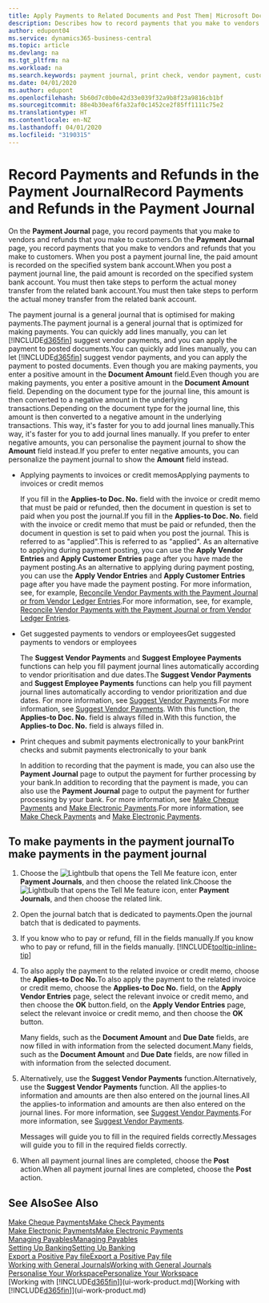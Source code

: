 ```yaml
---
title: Apply Payments to Related Documents and Post Them| Microsoft Docs
description: Describes how to record payments that you make to vendors and refunds that you make to customers.
author: edupont04
ms.service: dynamics365-business-central
ms.topic: article
ms.devlang: na
ms.tgt_pltfrm: na
ms.workload: na
ms.search.keywords: payment journal, print check, vendor payment, customer refund, creditor, debt, balance due, AP
ms.date: 04/01/2020
ms.author: edupont
ms.openlocfilehash: 5b60d7c0b0e42d33e039f32a9b8f23a9816cb1bf
ms.sourcegitcommit: 88e4b30eaf6fa32af0c1452ce2f85ff1111c75e2
ms.translationtype: HT
ms.contentlocale: en-NZ
ms.lasthandoff: 04/01/2020
ms.locfileid: "3190315"
---
```

# <a name="record-payments-and-refunds-in-the-payment-journal"></a><span data-ttu-id="ad669-103">Record Payments and Refunds in the Payment Journal</span><span class="sxs-lookup"><span data-stu-id="ad669-103">Record Payments and Refunds in the Payment Journal</span></span>

<span data-ttu-id="ad669-104">On the **Payment Journal** page, you record payments that you make to vendors and refunds that you make to customers.</span><span class="sxs-lookup"><span data-stu-id="ad669-104">On the **Payment Journal** page, you record payments that you make to vendors and refunds that you make to customers.</span></span> <span data-ttu-id="ad669-105">When you post a payment journal line, the paid amount is recorded on the specified system bank account.</span><span class="sxs-lookup"><span data-stu-id="ad669-105">When you post a payment journal line, the paid amount is recorded on the specified system bank account.</span></span> <span data-ttu-id="ad669-106">You must then take steps to perform the actual money transfer from the related bank account.</span><span class="sxs-lookup"><span data-stu-id="ad669-106">You must then take steps to perform the actual money transfer from the related bank account.</span></span>  

<span data-ttu-id="ad669-107">The payment journal is a general journal that is optimised for making payments.</span><span class="sxs-lookup"><span data-stu-id="ad669-107">The payment journal is a general journal that is optimized for making payments.</span></span> <span data-ttu-id="ad669-108">You can quickly add lines manually, you can let [!INCLUDE[d365fin](includes/d365fin_md.md)] suggest vendor payments, and you can apply the payment to posted documents.</span><span class="sxs-lookup"><span data-stu-id="ad669-108">You can quickly add lines manually, you can let [!INCLUDE[d365fin](includes/d365fin_md.md)] suggest vendor payments, and you can apply the payment to posted documents.</span></span> <span data-ttu-id="ad669-109">Even though you are making payments, you enter a positive amount in the **Document Amount** field.</span><span class="sxs-lookup"><span data-stu-id="ad669-109">Even though you are making payments, you enter a positive amount in the **Document Amount** field.</span></span> <span data-ttu-id="ad669-110">Depending on the document type for the journal line, this amount is then converted to a negative amount in the underlying transactions.</span><span class="sxs-lookup"><span data-stu-id="ad669-110">Depending on the document type for the journal line, this amount is then converted to a negative amount in the underlying transactions.</span></span> <span data-ttu-id="ad669-111">This way, it's faster for you to add journal lines manually.</span><span class="sxs-lookup"><span data-stu-id="ad669-111">This way, it's faster for you to add journal lines manually.</span></span> <span data-ttu-id="ad669-112">If you prefer to enter negative amounts, you can personalise the payment journal to show the **Amount** field instead.</span><span class="sxs-lookup"><span data-stu-id="ad669-112">If you prefer to enter negative amounts, you can personalize the payment journal to show the **Amount** field instead.</span></span>  

- <span data-ttu-id="ad669-113">Applying payments to invoices or credit memos</span><span class="sxs-lookup"><span data-stu-id="ad669-113">Applying payments to invoices or credit memos</span></span>

    <span data-ttu-id="ad669-114">If you fill in the **Applies-to Doc. No.** field with the invoice or credit memo that must be paid or refunded, then the document in question is set to paid when you post the journal.</span><span class="sxs-lookup"><span data-stu-id="ad669-114">If you fill in the **Applies-to Doc. No.** field with the invoice or credit memo that must be paid or refunded, then the document in question is set to paid when you post the journal.</span></span> <span data-ttu-id="ad669-115">This is referred to as "applied".</span><span class="sxs-lookup"><span data-stu-id="ad669-115">This is referred to as "applied".</span></span> <span data-ttu-id="ad669-116">As an alternative to applying during payment posting, you can use the **Apply Vendor Entries** and **Apply Customer Entries** page after you have made the payment posting.</span><span class="sxs-lookup"><span data-stu-id="ad669-116">As an alternative to applying during payment posting, you can use the **Apply Vendor Entries** and **Apply Customer Entries** page after you have made the payment posting.</span></span> <span data-ttu-id="ad669-117">For more information, see, for example, [Reconcile Vendor Payments with the Payment Journal or from Vendor Ledger Entries](payables-how-apply-purchase-transactions-manually.md).</span><span class="sxs-lookup"><span data-stu-id="ad669-117">For more information, see, for example, [Reconcile Vendor Payments with the Payment Journal or from Vendor Ledger Entries](payables-how-apply-purchase-transactions-manually.md).</span></span>  

- <span data-ttu-id="ad669-118">Get suggested payments to vendors or employees</span><span class="sxs-lookup"><span data-stu-id="ad669-118">Get suggested payments to vendors or employees</span></span>

    <span data-ttu-id="ad669-119">The **Suggest Vendor Payments** and **Suggest Employee Payments** functions can help you fill payment journal lines automatically according to vendor prioritisation and due dates.</span><span class="sxs-lookup"><span data-stu-id="ad669-119">The **Suggest Vendor Payments** and **Suggest Employee Payments** functions can help you fill payment journal lines automatically according to vendor prioritization and due dates.</span></span> <span data-ttu-id="ad669-120">For more information, see [Suggest Vendor Payments](payables-how-suggest-vendor-payments.md).</span><span class="sxs-lookup"><span data-stu-id="ad669-120">For more information, see [Suggest Vendor Payments](payables-how-suggest-vendor-payments.md).</span></span> <span data-ttu-id="ad669-121">With this function, the **Applies-to Doc. No.** field is always filled in.</span><span class="sxs-lookup"><span data-stu-id="ad669-121">With this function, the **Applies-to Doc. No.** field is always filled in.</span></span>  

- <span data-ttu-id="ad669-122">Print cheques and submit payments electronically to your bank</span><span class="sxs-lookup"><span data-stu-id="ad669-122">Print checks and submit payments electronically to your bank</span></span>

    <span data-ttu-id="ad669-123">In addition to recording that the payment is made, you can also use the **Payment Journal** page to output the payment for further processing by your bank.</span><span class="sxs-lookup"><span data-stu-id="ad669-123">In addition to recording that the payment is made, you can also use the **Payment Journal** page to output the payment for further processing by your bank.</span></span> <span data-ttu-id="ad669-124">For more information, see [Make Cheque Payments](payables-how-work-checks.md) and [Make Electronic Payments](finance-make-payments-with-bank-data-conversion-service-or-sepa-credit-transfer.md#exporting-payments-to-a-bank-file).</span><span class="sxs-lookup"><span data-stu-id="ad669-124">For more information, see [Make Check Payments](payables-how-work-checks.md) and [Make Electronic Payments](finance-make-payments-with-bank-data-conversion-service-or-sepa-credit-transfer.md#exporting-payments-to-a-bank-file).</span></span>  

## <a name="to-make-payments-in-the-payment-journal"></a><span data-ttu-id="ad669-125">To make payments in the payment journal</span><span class="sxs-lookup"><span data-stu-id="ad669-125">To make payments in the payment journal</span></span>

1. <span data-ttu-id="ad669-126">Choose the ![Lightbulb that opens the Tell Me feature](media/ui-search/search_small.png "Tell me what you want to do") icon, enter **Payment Journals**, and then choose the related link.</span><span class="sxs-lookup"><span data-stu-id="ad669-126">Choose the ![Lightbulb that opens the Tell Me feature](media/ui-search/search_small.png "Tell me what you want to do") icon, enter **Payment Journals**, and then choose the related link.</span></span>
2. <span data-ttu-id="ad669-127">Open the journal batch that is dedicated to payments.</span><span class="sxs-lookup"><span data-stu-id="ad669-127">Open the journal batch that is dedicated to payments.</span></span>
3. <span data-ttu-id="ad669-128">If you know who to pay or refund, fill in the fields manually.</span><span class="sxs-lookup"><span data-stu-id="ad669-128">If you know who to pay or refund, fill in the fields manually.</span></span> [!INCLUDE[tooltip-inline-tip](includes/tooltip-inline-tip_md.md)]
4. <span data-ttu-id="ad669-129">To also apply the payment to the related invoice or credit memo, choose the **Applies-to Doc No.**</span><span class="sxs-lookup"><span data-stu-id="ad669-129">To also apply the payment to the related invoice or credit memo, choose the **Applies-to Doc No.**</span></span> <span data-ttu-id="ad669-130">field, on the **Apply Vendor Entries** page, select the relevant invoice or credit memo, and then choose the **OK** button.</span><span class="sxs-lookup"><span data-stu-id="ad669-130">field, on the **Apply Vendor Entries** page, select the relevant invoice or credit memo, and then choose the **OK** button.</span></span>

    <span data-ttu-id="ad669-131">Many fields, such as the **Document Amount** and **Due Date** fields, are now filled in with information from the selected document.</span><span class="sxs-lookup"><span data-stu-id="ad669-131">Many fields, such as the **Document Amount** and **Due Date** fields, are now filled in with information from the selected document.</span></span>
5. <span data-ttu-id="ad669-132">Alternatively, use the **Suggest Vendor Payments** function.</span><span class="sxs-lookup"><span data-stu-id="ad669-132">Alternatively, use the **Suggest Vendor Payments** function.</span></span> <span data-ttu-id="ad669-133">All the applies-to information and amounts are then also entered on the journal lines.</span><span class="sxs-lookup"><span data-stu-id="ad669-133">All the applies-to information and amounts are then also entered on the journal lines.</span></span> <span data-ttu-id="ad669-134">For more information, see [Suggest Vendor Payments](payables-how-suggest-vendor-payments.md).</span><span class="sxs-lookup"><span data-stu-id="ad669-134">For more information, see [Suggest Vendor Payments](payables-how-suggest-vendor-payments.md).</span></span>

    <span data-ttu-id="ad669-135">Messages will guide you to fill in the required fields correctly.</span><span class="sxs-lookup"><span data-stu-id="ad669-135">Messages will guide you to fill in the required fields correctly.</span></span>
6.  <span data-ttu-id="ad669-136">When all payment journal lines are completed, choose the **Post** action.</span><span class="sxs-lookup"><span data-stu-id="ad669-136">When all payment journal lines are completed, choose the **Post** action.</span></span>

## <a name="see-also"></a><span data-ttu-id="ad669-137">See Also</span><span class="sxs-lookup"><span data-stu-id="ad669-137">See Also</span></span>
[<span data-ttu-id="ad669-138">Make Cheque Payments</span><span class="sxs-lookup"><span data-stu-id="ad669-138">Make Check Payments</span></span>](payables-how-work-checks.md)  
[<span data-ttu-id="ad669-139">Make Electronic Payments</span><span class="sxs-lookup"><span data-stu-id="ad669-139">Make Electronic Payments</span></span>](finance-make-payments-with-bank-data-conversion-service-or-sepa-credit-transfer.md#exporting-payments-to-a-bank-file)  
[<span data-ttu-id="ad669-140">Managing Payables</span><span class="sxs-lookup"><span data-stu-id="ad669-140">Managing Payables</span></span>](payables-manage-payables.md)  
[<span data-ttu-id="ad669-141">Setting Up Banking</span><span class="sxs-lookup"><span data-stu-id="ad669-141">Setting Up Banking</span></span>](bank-setup-banking.md)  
[<span data-ttu-id="ad669-142">Export a Positive Pay file</span><span class="sxs-lookup"><span data-stu-id="ad669-142">Export a Positive Pay file</span></span>](finance-how-positive-pay.md)  
[<span data-ttu-id="ad669-143">Working with General Journals</span><span class="sxs-lookup"><span data-stu-id="ad669-143">Working with General Journals</span></span>](ui-work-general-journals.md)  
[<span data-ttu-id="ad669-144">Personalise Your Workspace</span><span class="sxs-lookup"><span data-stu-id="ad669-144">Personalize Your Workspace</span></span>](ui-personalization-user.md)  
<span data-ttu-id="ad669-145">[Working with [!INCLUDE[d365fin](includes/d365fin_md.md)]](ui-work-product.md)</span><span class="sxs-lookup"><span data-stu-id="ad669-145">[Working with [!INCLUDE[d365fin](includes/d365fin_md.md)]](ui-work-product.md)</span></span>  
